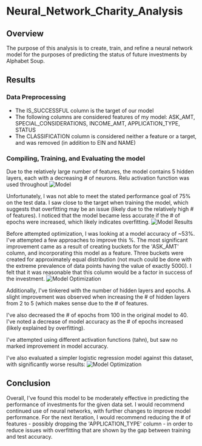 # Neural_Network_Charity_Analysis

## Overview

The purpose of this analysis is to create, train, and refine a neural network model for the purposes of predicting the status of future investments by Alphabet Soup.

## Results

### Data Preprocessing
* The IS_SUCCESSFUL column is the target of our model
* The following columns are considered features of my model: ASK_AMT, SPECIAL_CONSIDERATIONS, INCOME_AMT, APPLICATION_TYPE, STATUS
* The CLASSIFICATION column is considered neither a feature or a target, and was removed (in addition to EIN and NAME)

### Compiling, Training, and Evaluating the model
Due to the relatively large number of features, the model contains 5 hidden layers, each with a decreasing # of neurons. Relu activation function was used throughout
![Model](https://github.com/noble190/Neural_Network_Charity_Analysis/blob/main/Images/Optimization_Attempt8_Details.png)

Unfortunately, I was not able to meet the stated performance goal of 75% on the test data. I saw close to the target when training the model, which suggests that overfitting may be an issue (likely due to the relatively high # of features). I noticed that the model became less accurate if the # of epochs were increased, which likely indicates overfitting.
 ![Model Results](https://github.com/noble190/Neural_Network_Charity_Analysis/blob/main/Images/Optimization_Attempt8_Results.png)

Before attempted optimization, I was looking at a model accuracy of ~53%. I've attempted a few approaches to improve this %. The most significant improvement came as a result of creating buckets for the 'ASK_AMT' column, and incorporating this model as a feature. Three buckets were created for approximately equal distribution (not much could be done with the extreme prevalence of data points having the value of exactly 5000). I felt that it was reasonable that this column would be a factor in success of the investment.
![Model Optimization](https://github.com/noble190/Neural_Network_Charity_Analysis/blob/main/Images/Optimization.png)

Additionally, I've tinkered with the number of hidden layers and epochs. A slight improvement was observed when increasing the # of hidden layers from 2 to 5 (which makes sense due to the # of features.

I've also decreased the # of epochs from 100 in the original model to 40. I've noted a decrease of model accuracy as the # of epochs increased (likely explained by overfitting).

I've attempted using different activation functions (tahn), but saw no marked improvement in model accuracy.

I've also evaluated a simpler logistic regression model against this dataset, with significantly worse results:
![Model Optimization](https://github.com/noble190/Neural_Network_Charity_Analysis/blob/main/Images/Optimization_Attempt4_Results.png)

## Conclusion
Overall, I've found this model to be moderately effective in predicting the performance of investments for the given data set. I would recommend continued use of neural networks, with further changes to improve model performance. For the next iteration, I would recommend reducing the # of features - possibly dropping the 'APPLICATION_TYPE' column - in order to reduce issues with overfitting that are shown by the gap between training and test accuracy.
